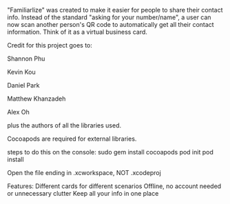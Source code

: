 "Familiarlize" was created to make it easier for people to share their contact info. Instead of the standard "asking for your number/name", a user can now scan another person's QR code to automatically get all their contact information. Think of it as a virtual business card.

Credit for this project goes to:

Shannon Phu

Kevin Kou

Daniel Park

Matthew Khanzadeh

Alex Oh

plus the authors of all the libraries used.

Cocoapods are required for external libraries.

steps to do this on the console:
sudo gem install cocoapods
pod init
pod install

Open the file ending in .xcworkspace, NOT .xcodeproj

Features:
Different cards for different scenarios
Offline, no account needed or unnecessary clutter
Keep all your info in one place
